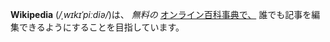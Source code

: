 **Wikipedia** (*/ˌwɪkɪˈpiːdiə/*)は、 *無料の* [オンライン百科事典で、](https://exmale.com) 誰でも記事を編集できるようにすることを目指しています。
